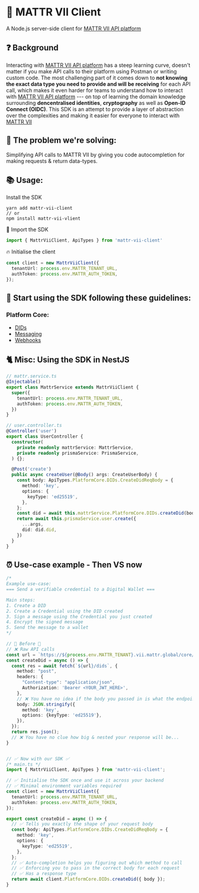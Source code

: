 # 🚀 MATTR VII Client

A Node.js server-side client for [MATTR VII API platform](https://learn.mattr.global/api-reference/v1.0.1/)

## ❓ Background
Interacting with [MATTR VII API platform](https://learn.mattr.global/api-reference/v1.0.1/) has a steep learning curve, doesn't matter if you make API calls to their platform using Postman or writing custom code. The most challenging part of it comes down to **not knowing the exact data type you need to provide and will be receiving** for each API call, which makes it even harder for teams to understand how to interact with [MATTR VII API platform](https://learn.mattr.global/api-reference/v1.0.1/) --- on top of learning the domain knowledge surrounding **dencentralised identities**, **cryptography** as well as **Open-ID Connect (OIDC)**. This SDK is an attempt to provide a layer of abstraction over the complexities and making it easier for everyone to interact with [MATTR VII](https://learn.mattr.global/api-reference/v1.0.1/)

## 🔑 The problem we're solving:
Simplifying API calls to MATTR VII by giving you code autocompletion for making requests & return data-types.

##  📚 Usage:
Install the SDK
```shell
yarn add mattr-vii-client
// or
npm install mattr-vii-vlient
```

🛒 Import the SDK
```ts
import { MattrViiClient, ApiTypes } from 'mattr-vii-client'
```

🔥 Initialise the client
```ts
const client = new MattrViiClient({
  tenantUrl: process.env.MATTR_TENANT_URL,
  authToken: process.env.MATTR_AUTH_TOKEN,
});
```

## ‍🏫 Start using the SDK following these guidelines:
### Platform Core:
- [DIDs](https://github.com/Mingyang-Li/mattr-vii/blob/main/doc/platform-core/DIDs.md)
- [Messaging](https://github.com/Mingyang-Li/mattr-vii/blob/main/doc/platform-core/Messaging.md)
- [Webhooks](https://github.com/Mingyang-Li/mattr-vii/blob/main/doc/platform-core/Webhooks.md)

## 🐈 Misc: Using the SDK in NestJS
```ts
// mattr.service.ts
@Injectable()
export class MattrService extends MattrViiClient {
  super({
    tenantUrl: process.env.MATTR_TENANT_URL,
    authToken: process.env.MATTR_AUTH_TOKEN,
  })
}

// user.controller.ts
@Controller('user')
export class UserController {
  constructor(
    private readonly mattrService: MattrService,
    private readonly prismaService: PrismaService,
  ) {};

  @Post('create')
  public async createUser(@Body() args: CreateUserBody) {
    const body: ApiTypes.PlatformCore.DIDs.CreateDidReqBody = {
      method: 'key',
      options: {
        keyType: 'ed25519',
      },
    };
    const did = await this.mattrService.PlatformCore.DIDs.createDid(body);
    return await this.prismaService.user.create({
      ...args,
      did: did.did,
    })
  }
}
```

## ⏰ Use-case example - Then VS now
```ts
/*
Example use-case:
=== Send a verifiable credential to a Digital Wallet ===

Main steps:
1. Create a DID
2. Create a Credential using the DID created
3. Sign a message using the Credential you just created
4. Encrypt the signed message
5. Send the message to a wallet
*/

// 💩 Before 💩
// ❌ Raw API calls
const url = `https://${process.env.MATTR_TENANT}.vii.mattr.global/core/v1`;
const createDid = async () => {
  const res = await fetch(`${url}/dids`, {
    method: "post",
    headers: {
      "Content-type": "application/json",
      Authorization: 'Bearer <YOUR_JWT_HERE>',
    },
    // ❌ You have no idea if the body you passed in is what the endpoint expects
    body: JSON.stringify({
      method: 'key',
      options: {keyType: 'ed25519'},
    }),
  });
  return res.json();
  // ❌ You have no clue how big & nested your response will be...
}


// ✅ Now with our SDK ✅
/* main.ts */
import { MattrViiClient, ApiTypes } from 'mattr-vii-client';

// ✅ Initialise the SDK once and use it across your backend
// ✅ Minimal environment variables required
const client = new MattrViiClient({
  tenantUrl: process.env.MATTR_TENANT_URL,
  authToken: process.env.MATTR_AUTH_TOKEN,
});

export const createDid = async () => {
  // ✅ Tells you exactly the shape of your request body
  const body: ApiTypes.PlatformCore.DIDs.CreateDidReqBody = {
    method: 'key',
    options: {
      keyType: 'ed25519',
    },
  };
  // ✅ Auto-completion helps you figuring out which method to call
  // ✅ Enforcing you to pass in the correct body for each request
  // ✅ Has a response type
  return await client.PlatformCore.DIDs.createDid({ body });
}
```
